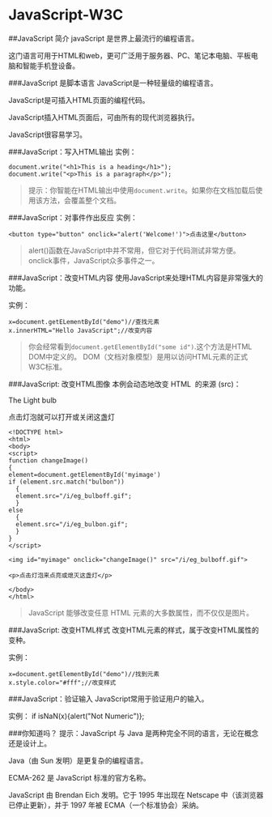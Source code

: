# JavaScript-W3C

##JavaScript 简介
javaScript 是世界上最流行的编程语言。
  
这门语言可用于HTML和web，更可广泛用于服务器、PC、笔记本电脑、平板电脑和智能手机登设备。
  
###JavaScript 是脚本语言
JavaScript是一种轻量级的编程语言。
  
JavaScript是可插入HTML页面的编程代码。
  
JavaScript插入HTML页面后，可由所有的现代浏览器执行。
  
JavaScript很容易学习。
  
###JavaScript：写入HTML输出
实例：
  
    document.write("<h1>This is a heading</h1>");
    document.write("<p>This is a paragraph</p>");
  
>提示：你智能在HTML输出中使用`document.write`。如果你在文档加载后使用该方法，会覆盖整个文档。
  
###JavaScript：对事件作出反应
实例：

    <button type="button" onclick="alert('Welcome!')">点击这里</button>
    
>alert()函数在JavaScript中并不常用，但它对于代码测试非常方便。
>onclick事件，JavaScript众多事件之一。

###JavaScript：改变HTML内容
使用JavaScript来处理HTML内容是非常强大的功能。

实例：

    x=document.getELementById("demo")//查找元素
    x.innerHTML="Hello JavaScript";//改变内容
    
>你会经常看到`document.getElementById("some id")`.这个方法是HTML DOM中定义的。
>DOM（文档对象模型）是用以访问HTML元素的正式W3C标准。

###JavaScript: 改变HTML图像
本例会动态地改变 HTML <image> 的来源 (src)：

The Light bulb

点击灯泡就可以打开或关闭这盏灯

    <!DOCTYPE html>
    <html>
    <body>
    <script>
    function changeImage()
    {
    element=document.getElementById('myimage')
    if (element.src.match("bulbon"))
      {
      element.src="/i/eg_bulboff.gif";
      }
    else
      {
      element.src="/i/eg_bulbon.gif";
      }
    }
    </script>

    <img id="myimage" onclick="changeImage()" src="/i/eg_bulboff.gif">

    <p>点击灯泡来点亮或熄灭这盏灯</p>

    </body>
    </html>
    
>JavaScript 能够改变任意 HTML 元素的大多数属性，而不仅仅是图片。

###JavaScript: 改变HTML样式
改变HTML元素的样式，属于改变HTML属性的变种。

实例：

    x=document.getElementById("demo")//找到元素
    x.style.color="#fff";//改变样式
    
###JavaScript：验证输入
JavaScript常用于验证用户的输入。

实例：
    if isNaN(x){alert("Not Numeric")};
    
    
###你知道吗？
提示：JavaScript 与 Java 是两种完全不同的语言，无论在概念还是设计上。

Java（由 Sun 发明）是更复杂的编程语言。

ECMA-262 是 JavaScript 标准的官方名称。

JavaScript 由 Brendan Eich 发明。它于 1995 年出现在 Netscape 中（该浏览器已停止更新），并于 1997 年被 ECMA（一个标准协会）采纳。
